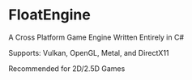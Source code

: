 # FloatEngine
A Cross Platform Game Engine Written Entirely in C#

Supports: Vulkan, OpenGL, Metal, and DirectX11

Recommended for 2D/2.5D Games
